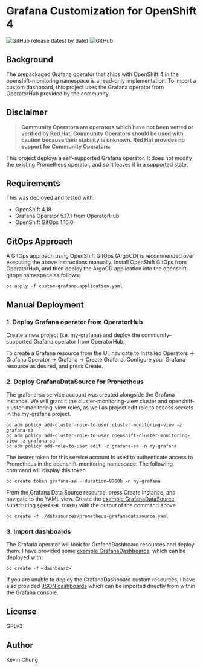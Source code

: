 # Grafana Customization for OpenShift 4

![GitHub release (latest by date)](https://img.shields.io/github/v/release/kevchu3/openshift4-grafana?color=blue&style=plastic)
![GitHub](https://img.shields.io/github/license/kevchu3/openshift4-grafana?color=blue&style=plastic)

## Background

The prepackaged Grafana operator that ships with OpenShift 4 in the openshift-monitoring namespace is a read-only implementation.  To import a custom dashboard, this project uses the Grafana operator from OperatorHub provided by the community.

## Disclaimer
> **Community Operators are operators which have not been vetted or verified by Red Hat. Community Operators should be used with caution because their stability is unknown. Red Hat provides no support for Community Operators.**

This project deploys a self-supported Grafana operator.  It does not modify the existing Prometheus operator, and so it leaves it in a supported state.

## Requirements

This was deployed and tested with:
* OpenShift 4.18
* Grafana Operator 5.17.1 from OperatorHub
* OpenShift GitOps 1.16.0

## GitOps Approach

A GitOps approach using OpenShift GitOps (ArgoCD) is recommended over executing the above instructions manually.  Install OpenShift GitOps from OperatorHub, and then deploy the ArgoCD application into the openshift-gitops namespace as follows:

```
oc apply -f custom-grafana.application.yaml
```

## Manual Deployment

### 1. Deploy Grafana operator from OperatorHub

Create a new project (i.e. my-grafana) and deploy the community-supported Grafana operator from OperatorHub.

To create a Grafana resource from the UI, navigate to Installed Operators -> Grafana Operator -> Grafana -> Create Grafana.  Configure your Grafana resource as desired, and press Create.

### 2. Deploy GrafanaDataSource for Prometheus

The grafana-sa service account was created alongside the Grafana instance.  We will grant it the cluster-monitoring-view cluster and openshift-cluster-monitoring-view roles, as well as project edit role to access secrets in the my-grafana project.

```
oc adm policy add-cluster-role-to-user cluster-monitoring-view -z grafana-sa
oc adm policy add-cluster-role-to-user openshift-cluster-monitoring-view -z grafana-sa
oc adm policy add-role-to-user edit -z grafana-sa -n my-grafana
```

The bearer token for this service account is used to authenticate access to Prometheus in the openshift-monitoring namespace.  The following command will display this token.

```
oc create token grafana-sa --duration=8760h -n my-grafana
```

From the Grafana Data Source resource, press Create Instance, and navigate to the YAML view.  Create the [example GrafanaDataSource], substituting `${BEARER_TOKEN}` with the output of the command above.

```
oc create -f ./datasources/prometheus-grafanadatasource.yaml
```

### 3. Import dashboards

The Grafana operator will look for GrafanaDashboard resources and deploy them.  I have provided some [example GrafanaDashboards], which can be deployed with:

```
oc create -f <dashboard>
```

If you are unable to deploy the GrafanaDashboard custom resources, I have also provided [JSON dashboards] which can be imported directly from within the Grafana console.

## License

GPLv3

## Author

Kevin Chung

[example GrafanaDatasource]: ./datasources/prometheus-grafanadatasource.yaml
[example GrafanaDashboards]: ./dashboards/crds/
[JSON dashboards]: ./dashboards/json_raw/

